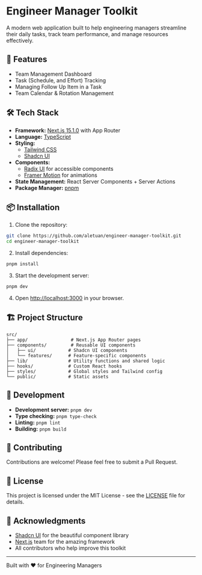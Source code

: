 # Engineer Manager Toolkit

A modern web application built to help engineering managers streamline their daily tasks, track team performance, and manage resources effectively.

## 🚀 Features

- Team Management Dashboard 
- Task (Schedule, and Effort) Tracking
- Managing Follow Up Item in a Task
- Team Calendar & Rotation Management

## 🛠 Tech Stack

- **Framework:** [Next.js 15.1.0](https://nextjs.org/) with App Router
- **Language:** [TypeScript](https://www.typescriptlang.org/)
- **Styling:** 
  - [Tailwind CSS](https://tailwindcss.com/)
  - [Shadcn UI](https://ui.shadcn.com/)
- **Components:** 
  - [Radix UI](https://www.radix-ui.com/) for accessible components
  - [Framer Motion](https://www.framer.com/motion/) for animations
- **State Management:** React Server Components + Server Actions
- **Package Manager:** [pnpm](https://pnpm.io/)

## 📦 Installation

1. Clone the repository:
```bash
git clone https://github.com/aletuan/engineer-manager-toolkit.git
cd engineer-manager-toolkit
```

2. Install dependencies:
```bash
pnpm install
```

3. Start the development server:
```bash
pnpm dev
```

4. Open [http://localhost:3000](http://localhost:3000) in your browser.

## 🏗 Project Structure

```
src/
├── app/                # Next.js App Router pages
├── components/         # Reusable UI components
│   ├── ui/            # Shadcn UI components
│   └── features/      # Feature-specific components
├── lib/               # Utility functions and shared logic
├── hooks/             # Custom React hooks
├── styles/            # Global styles and Tailwind config
└── public/            # Static assets
```

## 🔧 Development

- **Development server:** `pnpm dev`
- **Type checking:** `pnpm type-check`
- **Linting:** `pnpm lint`
- **Building:** `pnpm build`

## 🤝 Contributing

Contributions are welcome! Please feel free to submit a Pull Request.

## 📝 License

This project is licensed under the MIT License - see the [LICENSE](LICENSE) file for details.

## 🙏 Acknowledgments

- [Shadcn UI](https://ui.shadcn.com/) for the beautiful component library
- [Next.js](https://nextjs.org/) team for the amazing framework
- All contributors who help improve this toolkit

---

Built with ❤️ for Engineering Managers 